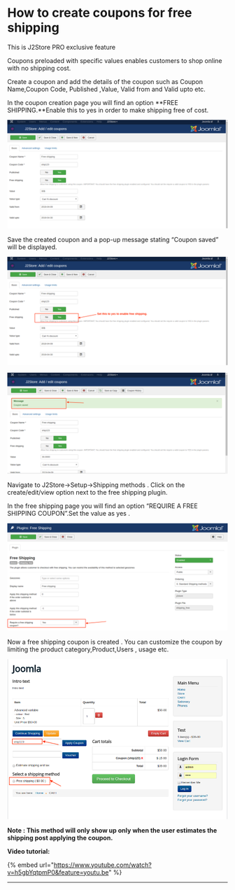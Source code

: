 # How to create coupons for free shipping

This is J2Store PRO exclusive feature

Coupons preloaded with specific values enables customers to shop online with no shipping cost.

Create a coupon and add the details of the coupon such as Coupon Name,Coupon Code, Published ,Value, Valid from and Valid upto etc.

&#x20;In the coupon creation page you will find an option **FREE SHIPPING.**Enable this to yes in order to make shipping free of cost.

![Basic settings for creating free shipping coupons](https://raw.githubusercontent.com/j2store/doc-images/master/sales/Coupons-for-free-shipping/coupon-free-ship-basic.png)

&#x20;Save the created coupon and a pop-up message stating “Coupon saved” will be displayed.

![Enabling free shipping option in coupons](https://raw.githubusercontent.com/j2store/doc-images/master/sales/Coupons-for-free-shipping/coupon-free-ship-enable-free-ship.png)

![Coupon-saved](https://raw.githubusercontent.com/j2store/doc-images/master/sales/Coupons-for-free-shipping/coupon-free-ship-saved.png)

Navigate to J2Store->Setup->Shipping methods . Click on the create/edit/view option next to the free shipping plugin.

In the free shipping page you will find an option “REQUIRE A FREE SHIPPING COUPON”.Set the value as yes .&#x20;

![Enabling the free shipping coupon option in shipping plugin](https://raw.githubusercontent.com/j2store/doc-images/master/sales/Coupons-for-free-shipping/coupon-free-ship-enable-coupon.png)

Now a free shipping coupon is created . You can customize the coupon by limiting the product category,Product,Users , usage etc.&#x20;

![Applying the coupon on the frontend](https://raw.githubusercontent.com/j2store/doc-images/master/sales/Coupons-for-free-shipping/coupon-free-ship-frontend.png)

**Note : This method will only show up only when the user estimates the shipping post applying the coupon.**

**Video tutorial:**

{% embed url="https://www.youtube.com/watch?v=h5gbYqtpmP0&feature=youtu.be" %}

****
